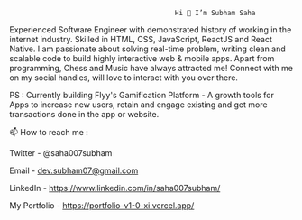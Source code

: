                                              Hi 👋 I’m Subham Saha

Experienced Software Engineer with demonstrated history of working in the internet industry. Skilled in HTML, CSS, JavaScript, ReactJS and React Native. I am passionate about solving real-time problem, writing clean and scalable code to build highly interactive web & mobile apps. Apart from programming, Chess and Music have always attracted me!
Connect with me on my social handles, will love to interact with you over there.

PS : Currently building Flyy's Gamification Platform - A growth tools for Apps to increase new users, retain and engage existing and get more transactions done in the app or website.

📫 How to reach me :

Twitter - @saha007subham 

Email - dev.subham07@gmail.com 

LinkedIn - https://www.linkedin.com/in/saha007subham/

My Portfolio - https://portfolio-v1-0-xi.vercel.app/
